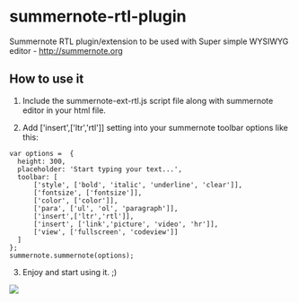 # summernote-rtl-plugin
Summernote RTL plugin/extension to be used with Super simple WYSIWYG editor - http://summernote.org

## How to use it

1. Include the summernote-ext-rtl.js script file along with summernote editor in your html file.

2. Add ['insert',['ltr','rtl']] setting into your summernote toolbar options like this:

```
var options =  {
  height: 300,                
  placeholder: 'Start typing your text...',
  toolbar: [
      ['style', ['bold', 'italic', 'underline', 'clear']],
      ['fontsize', ['fontsize']],
      ['color', ['color']],
      ['para', ['ul', 'ol', 'paragraph']],
      ['insert',['ltr','rtl']],
      ['insert', ['link','picture', 'video', 'hr']],
      ['view', ['fullscreen', 'codeview']]
  ]
};
summernote.summernote(options);
```

3. Enjoy and start using it. ;)

![](http://i.imgur.com/9ajdjdn.png)
